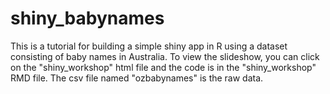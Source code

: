 # shiny_babynames

This is a tutorial for building a simple shiny app in R using a dataset consisting of baby names in Australia. 
To view the slideshow, you can click on the "shiny_workshop" html file and the code is in the "shiny_workshop" RMD file. 
The csv file named "ozbabynames" is the raw data. 
